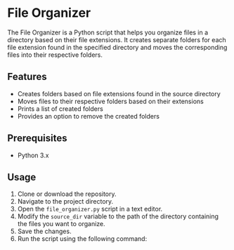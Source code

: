 # File Organizer

The File Organizer is a Python script that helps you organize files in a directory based on their file extensions. It creates separate folders for each file extension found in the specified directory and moves the corresponding files into their respective folders.

## Features

- Creates folders based on file extensions found in the source directory
- Moves files to their respective folders based on their extensions
- Prints a list of created folders
- Provides an option to remove the created folders

## Prerequisites

- Python 3.x

## Usage

1. Clone or download the repository.
2. Navigate to the project directory.
3. Open the `file_organizer.py` script in a text editor.
4. Modify the `source_dir` variable to the path of the directory containing the files you want to organize.
5. Save the changes.
6. Run the script using the following command:
